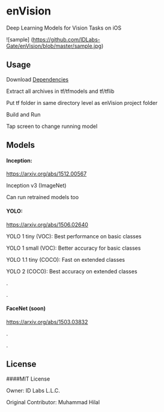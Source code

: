 # enVision
Deep Learning Models for Vision Tasks on iOS

![sample] (https://github.com/IDLabs-Gate/enVision/blob/master/sample.jpg)

## Usage
Download [Dependencies]

Extract all archives in tf/tfmodels and tf/tflib

Put tf folder in same directory level as enVision project folder

Build and Run

Tap screen to change running model

## Models

#### Inception: 
https://arxiv.org/abs/1512.00567

Inception v3 (ImageNet)

Can run retrained models too

#### YOLO:
https://arxiv.org/abs/1506.02640

YOLO 1 tiny (VOC): Best performance on basic classes

YOLO 1 small (VOC): Better accuracy for basic classes

YOLO 1.1 tiny (COCO): Fast on extended classes

YOLO 2 (COCO): Best accuracy on extended classes

.

.

#### FaceNet (soon)
https://arxiv.org/abs/1503.03832

.

.

## License
####MIT License

Owner: ID Labs L.L.C.

Original Contributor: Muhammad Hilal

[Dependencies]:https://drive.google.com/open?id=0B7JMhWoJ8WpUNW9wYS1tRVI0dlk
